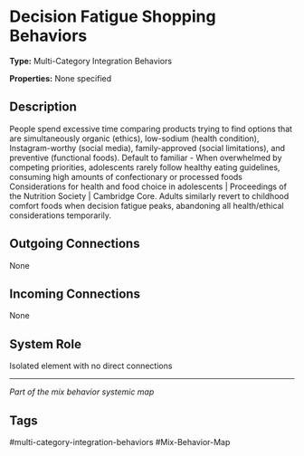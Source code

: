# Decision Fatigue Shopping Behaviors

**Type:** Multi-Category Integration Behaviors

**Properties:** None specified

## Description
People spend excessive time comparing products trying to find options that are simultaneously organic (ethics), low-sodium (health condition), Instagram-worthy (social media), family-approved (social limitations), and preventive (functional foods).
Default to familiar - When overwhelmed by competing priorities, adolescents rarely follow healthy eating guidelines, consuming high amounts of confectionary or processed foods Considerations for health and food choice in adolescents | Proceedings of the Nutrition Society | Cambridge Core. Adults similarly revert to childhood comfort foods when decision fatigue peaks, abandoning all health/ethical considerations temporarily.

## Outgoing Connections
None

## Incoming Connections
None

## System Role
Isolated element with no direct connections

---
*Part of the mix behavior systemic map*

## Tags
#multi-category-integration-behaviors #Mix-Behavior-Map
